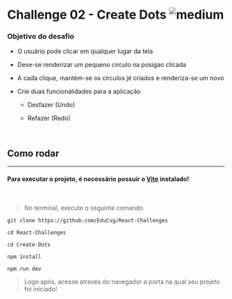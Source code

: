 # Challenge 02 - Create Dots ![medium](https://img.shields.io/badge/Médio-yellow)

### Objetivo do desafio

- O usuário pode clicar em qualquer lugar da tela

- Deve-se renderizar um pequeno circulo na posigao clicada

- A cada clique, mantém-se os circulos jé criados e renderiza-se um novo

- Crie duas funcionalidades para a aplicação

  - Desfazer (Undo)

  - Refazer (Redo)

&nbsp;

## Como rodar

---

#### Para executar o projeto, é necessário possuir o [Vite](https://vitejs.dev/) instalado!
&nbsp;

> No terminal, execute o seguinte comando


```
git clone https://github.com/EduCsg/React-Challenges

cd React-Challenges

cd Create-Dots

npm install

npm run dev
```

> Logo após, acesse através do navegador a porta na qual seu projeto foi iniciado!

